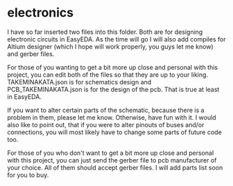 # electronics

I have so far inserted two files into this folder. Both are for designing electronic circuits in EasyEDA. As the time will go I will also add compiles for Altium designer
(which I hope will work properly, you guys let me know) and gerber files.

For those of you wanting to get a bit more up close and personal with this project, you can edit both of the files so that they are up to your liking. TAKEMINAKATA.json is for schematics design
and PCB_TAKEMINAKATA.json is for the design of the pcb. That is true at least in EasyEDA.

If you want to alter certain parts of the schematic, because there is a problem in them, please let me know. Otherwise, have fun with it. I would also like to point out, that if you were to alter
pinouts of buses and/or connections, you will most likely have to change some parts of future code too.

For those of you who don't want to get a bit more up close and personal with this project, you can just send the gerber file to pcb manufacturer of your choice. All of them should accept gerber files.
I will add parts list soon for you to buy.
